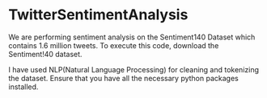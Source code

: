# TwitterSentimentAnalysis

We are performing sentiment analysis on the Sentiment140 Dataset which contains 1.6 million tweets.
To execute this code, download the Sentiment!40 dataset.

I have used NLP(Natural Language Processing) for cleaning and tokenizing the dataset.
Ensure that you have all the necessary python packages installed.
